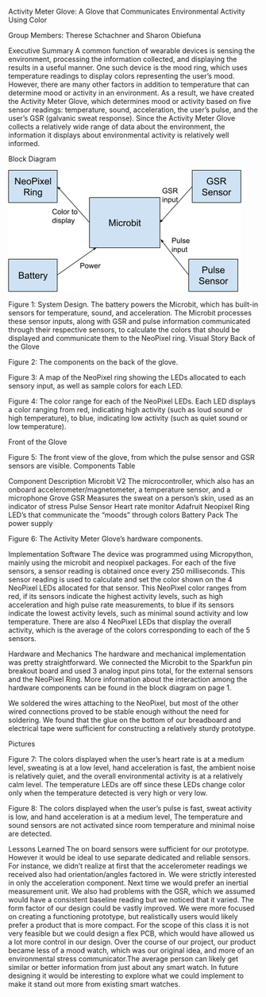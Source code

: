 Activity Meter Glove: A Glove that Communicates Environmental Activity Using Color

Group Members: Therese Schachner and Sharon Obiefuna

Executive Summary
A common function of wearable devices is sensing the environment, processing the information collected, and displaying the results in a useful manner. One such device is the mood ring, which uses temperature readings to display colors representing the user’s mood. However, there are many other factors in addition to temperature that can determine mood or activity in an environment. As a result, we have created the Activity Meter Glove, which determines mood or activity based on five sensor readings: temperature, sound, acceleration, the user’s pulse, and the user’s GSR (galvanic sweat response). Since the Activity Meter Glove collects a relatively wide range of data about the environment, the information it displays about environmental activity is relatively well informed.

Block Diagram

![block-diagram](images/fig1-blockdiagram.png)

Figure 1: System Design. The battery powers the Microbit, which has built-in sensors for temperature, sound, and acceleration. The Microbit processes these sensor inputs, along with GSR and pulse information communicated through their respective sensors, to calculate the colors that should be displayed and communicate them to the NeoPixel ring.
Visual Story 
Back of the Glove

Figure 2: The components on the back of the glove.


Figure 3: A map of the NeoPixel ring showing the LEDs allocated to each sensory input, as well as sample colors for each LED.


Figure 4: The color range for each of the NeoPixel LEDs. Each LED displays a color ranging from red, indicating high activity (such as loud sound or high temperature), to blue, indicating low activity (such as quiet sound or low temperature).

Front of the Glove

Figure 5: The front view of the glove, from which the pulse sensor and GSR sensors are visible.
Components Table

Component
Description
Microbit V2
The microcontroller, which also has an onboard accelerometer/magnetometer, a temperature sensor, and a microphone
Grove GSR
Measures the sweat on a person’s skin, used as an indicator of stress
Pulse Sensor
Heart rate monitor
Adafruit Neopixel Ring
LED’s that communicate the “moods” through colors
Battery Pack
The power supply


Figure 6: The Activity Meter Glove’s hardware components.

Implementation
Software
The device was programmed using Micropython, mainly using the microbit and neopixel packages. For each of the five sensors, a sensor reading is obtained once every 250 milliseconds. This sensor reading is used to calculate and set the color shown on the 4 NeoPixel LEDs allocated for that sensor. This NeoPixel color ranges from red, if its sensors indicate the highest activity levels, such as high acceleration and high pulse rate measurements, to blue if its sensors indicate the lowest activity levels, such as minimal sound activity and low temperature. There are also 4 NeoPixel LEDs that display the overall activity, which is the average of the colors corresponding to each of the 5 sensors.

Hardware and Mechanics
The hardware and mechanical implementation was pretty straightforward. We connected the Microbit to the Sparkfun pin breakout board and used 3 analog input pins total, for the external sensors and the NeoPixel Ring. More information about the interaction among the hardware components can be found in the block diagram on page 1.

We soldered the wires attaching to the NeoPixel, but most of the other wired connections proved to be stable enough without the need for soldering. We found that the glue on the bottom of our breadboard and electrical tape were sufficient for constructing a relatively sturdy prototype.

Pictures

Figure 7: The colors displayed when the user’s heart rate is at a medium level, sweating is at a low level, hand acceleration is fast, the ambient noise is relatively quiet, and the overall environmental activity is at a relatively calm level. The temperature LEDs are off since these LEDs change color only when the temperature detected is very high or very low. 



Figure 8: The colors displayed when the user’s pulse is fast, sweat activity is low, and hand acceleration is at a medium level, The temperature and sound sensors are not activated since room temperature and minimal noise are detected.

Lessons Learned
The on board sensors were sufficient for our prototype. However it would be ideal to use separate dedicated and reliable sensors. For instance, we didn’t realize at first that the accelerometer readings we received also had orientation/angles factored in. We were strictly interested in only the acceleration component. Next time we would prefer an inertial measurement unit. We also had problems with the GSR, which we assumed would have a consistent baseline reading but we noticed that it varied.
The form factor of our design could be vastly improved. We were more focused on creating a functioning prototype, but realistically users would likely prefer a product that is more compact. For the scope of this class it is not very feasible but we could design a flex PCB, which would have allowed us a lot more control in our design.
Over the course of our project, our product became less of a mood watch, which was our original idea, and more of an environmental stress communicator.The average person can likely get similar or better information from just about any smart watch. In future designing it would be interesting to explore what we could implement to make it stand out more from existing smart watches. 
